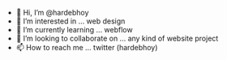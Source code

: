 - 👋 Hi, I’m @hardebhoy
- 👀 I’m interested in ... web design
- 🌱 I’m currently learning ... webflow
- 💞️ I’m looking to collaborate on ... any kind of website project
- 📫 How to reach me ... twitter (hardebhoy)

<!---
hardebhoy/hardebhoy is a ✨ special ✨ repository because its `README.md` (this file) appears on your GitHub profile.
You can click the Preview link to take a look at your changes.
--->
